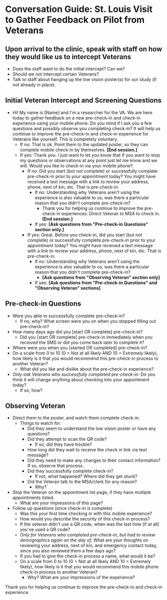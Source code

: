 # Conversation Guide: St. Louis Visit to Gather Feedback on Pilot from Veterans

## Upon arrival to the clinic, speak with staff on how they would like us to intercept Veterans
- Does the staff want to do the initial intercept? Can we?
- Should we not intercept certain Veterans?
- Talk to staff about hanging up the low vision poster(s) for our study (if not already in place).

## Initial Veteran Intercept and Screening Questions
- Hi! My name is [Name] and I'm a researcher for the VA. We are here today to gather feedback on a new pre-check-in and check-in experience using your mobile phone. Do you mind if I ask you a few questions and possibly observe you completing check-in? It will help us continue to improve the pre-check-in and check-in experience for Veterans like yourself. This is completely voluntary.
  - If no: That is ok. Point them to the updated poster, so they can complete mobile check-in by themselves. **[End session.]**
  - If yes: Thank you. I just want to let you know that if you want to stop my questions or observations at any point just let me know and we will. Would you like to check-in via your mobile phone?
    - If no: Did you start (but not complete) or successfully complete pre-check-in prior to your appointment today? You might have received a text message with a link to review your address, phone, next of kin, etc. That is pre-check-in.
      - If no: Understanding why Veterans aren't using the experience is also valuable to us, was there a particular reason that you didn't complete pre-check-in?
        - Thank you for helping us continue to improve the pre-check-in experiences. Direct Veteran to MSA to check in. **[End session.]**
      - If yes: **[Ask questions from "Pre-check-in Questions" section only.]**
    - If yes: Great. Before you check-in, did you start (but not complete) or successfully complete pre-check-in prior to your appointment today? You might have received a text message with a link to review your address, phone, next of kin, etc. That is pre-check-in.
      - If no: Understanding why Veterans aren't using the experience is also valuable to us, was there a particular reason that you didn't complete pre-check-in?
        - **[Ask questions from "Observing Veteran" section only]**
      - If yes: **[Ask questions from "Pre-check-in Questions" and "Observing Veteran" sections]**
  
## Pre-check-in Questions
- Were you able to successfully complete pre-check-in?
  - If no, why? What screen were you on when you stopped filling out pre-check-in?
- How many days ago did you [start OR complete] pre-check-in?
  - Did you [start OR complete] pre-check-in immediately when you received the SMS or did you come back later to complete it? 
- Where were you when you [started OR completed] pre-check-in?
- On a scale from 0 to 10 (0 = Not at all likely AND 10 = Extremely likely), how likely is it that you would recommend this pre-check-in process to another Veteran?
  - What did you like and dislike about the pre-check-in experience?
- _Only ask Veterans who successfully completed pre-check-in._ Do you think it will change anything about checking into your appointment today?
  - If so, how?

## Observing Veteran
- Direct them to the poster, and watch them complete check-in.
  - Things to watch for:
    - Did they seem to understand the low vision poster or have any questions?
    - Did they attempt to scan the QR code? 
      - If so, did they have trouble?
    - How long did they wait to receive the check in link via text message?
    - Did they need to make any changes to their contact information? If so, observe that process.
    - Did they successfully complete check-in?
      - If not, what happened? Where did they get stuck?
    - Did the Veteran talk to the MSA/clerk for any reason?
      - Why?
- Stop the Veteran on the appointment list page, if they have multiple appointments listed.
	- What are your impressions of this page?
- Follow up questions (once check-in is complete)
  - Was this your first time checking in with this mobile experience?
  - How would you describe the security of this check-in process?
  - If the veteran didn't use a QR code, when was the last time (if at all) you've used a QR code?
  - _Only for Veterans who completed pre-check-in, but had to review demographics again on the day of._ What are your thoughts on reviewing your address, next of kin, and emergency contact today, since you also reviewed them a few days ago?
  - If you had to give the check-in process a name, what would it be? 
  - On a scale from 0 to 10 (0 = Not at all likely AND 10 = Extremely likely), how likely is it that you would recommend this mobile phone check-in process to another Veteran?
    - Why? What are your impressions of the experience?

Thank you for helping us continue to improve the pre-check-in and check-in experience.
